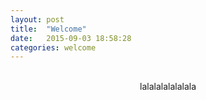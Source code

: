 ```yaml
---
layout: post
title:  "Welcome"
date:   2015-09-03 18:58:28
categories: welcome
---
```


<center>

<br>lalalalalalalala
</center>